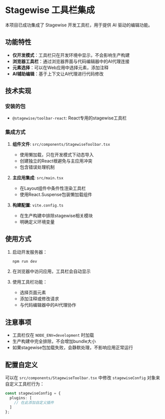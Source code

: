 # Stagewise 工具栏集成

本项目已成功集成了 Stagewise 开发工具栏，用于提供 AI 驱动的编辑功能。

## 功能特性

- **仅开发模式**：工具栏只在开发环境中显示，不会影响生产构建
- **浏览器工具栏**：通过浏览器界面与代码编辑器中的AI代理连接
- **元素选择**：可以在Web应用中选择元素，添加注释
- **AI辅助编辑**：基于上下文让AI代理进行代码修改

## 技术实现

### 安装的包
- `@stagewise/toolbar-react`: React专用的stagewise工具栏

### 集成方式
1. **组件文件**: `src/components/StagewiseToolbar.tsx`
   - 使用懒加载，只在开发模式下动态导入
   - 创建独立的React根避免与主应用冲突
   - 包含错误处理机制

2. **主应用集成**: `src/main.tsx`
   - 在Layout组件中条件性渲染工具栏
   - 使用React.Suspense包装懒加载组件

3. **构建配置**: `vite.config.ts`
   - 在生产构建中排除stagewise相关模块
   - 明确定义环境变量

## 使用方式

1. 启动开发服务器：
   ```bash
   npm run dev
   ```

2. 在浏览器中访问应用，工具栏会自动显示

3. 使用工具栏功能：
   - 选择页面元素
   - 添加注释或修改请求
   - 与代码编辑器中的AI代理协作

## 注意事项

- 工具栏仅在 `NODE_ENV=development` 时加载
- 生产构建中完全排除，不会增加bundle大小
- 如果stagewise包加载失败，会静默处理，不影响应用正常运行

## 配置自定义

可以在 `src/components/StagewiseToolbar.tsx` 中修改 `stagewiseConfig` 对象来自定义工具栏行为：

```typescript
const stagewiseConfig = {
  plugins: [
    // 在此添加自定义插件
  ]
};
``` 